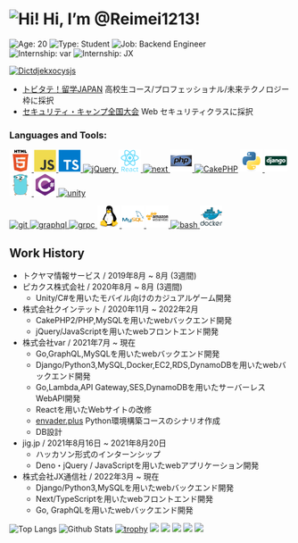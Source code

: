# ![Hi!](https://twemoji.maxcdn.com/v/13.0.0/72x72/1f44b.png) Hi,  I’m @Reimei1213!  

![Age: 20](https://img.shields.io/badge/age-20-green?style=for-the-badge)
![Type: Student](https://img.shields.io/badge/type-univercity_student-blue?style=for-the-badge)
![Job: Backend Engineer](https://img.shields.io/badge/work-backend%20engineer-orange?style=for-the-badge)  
![Internship: var](https://img.shields.io/badge/internship-var-red?style=for-the-badge)
![Internship: JX](https://img.shields.io/badge/internship-JX通信社-red?style=for-the-badge)

[![Dictdjekxocysjs](https://img.shields.io/endpoint?url=https%3A%2F%2Fatcoder-badges.now.sh%2Fapi%2Fatcoder%2Fjson%2FDictdjekxocysjs)](https://atcoder.jp/users/Dictdjekxocysjs)

- [トビタテ！留学JAPAN](https://tobitate.mext.go.jp/) 高校生コース/プロフェッショナル/未来テクノロジー枠に採択
- [セキュリティ・キャンプ全国大会](https://www.security-camp.or.jp/) Web セキュリティクラスに採択

<h3 align="left">Languages and Tools:</h3>
<p align="left">
  <a href="https://www.w3.org/html/" target="_blank"> <img src="https://raw.githubusercontent.com/devicons/devicon/master/icons/html5/html5-original-wordmark.svg" alt="html5" width="40" height="40"/> </a> 
  <a href="https://developer.mozilla.org/en-US/docs/Web/JavaScript" target="_blank"> <img src="https://raw.githubusercontent.com/devicons/devicon/master/icons/javascript/javascript-original.svg" alt="javascript" width="40" height="40"/> </a>
  <a href="https://www.typescriptlang.org/" target="_blank"> <img src="https://raw.githubusercontent.com/devicons/devicon/master/icons/typescript/typescript-original.svg" alt="typescript" width="40" height="40"/> </a>
  <a href="https://jquery.com/" target="_blank"> <img src="https://avatars.githubusercontent.com/u/70142?s=200&v=4" alt="jQuery" height="40"> </a>
  <a href="https://reactjs.org/" target="_blank"> <img src="https://raw.githubusercontent.com/devicons/devicon/master/icons/react/react-original-wordmark.svg" alt="react" width="40" height="40"/>
  <a href="https://nextjs.org/" target="_blank"> <img src="https://upload.wikimedia.org/wikipedia/commons/thumb/8/8e/Nextjs-logo.svg/330px-Nextjs-logo.svg.png" alt="next" height="40"/>   
  <a href="https://www.php.net" target="_blank"> <img src="https://raw.githubusercontent.com/devicons/devicon/master/icons/php/php-original.svg" alt="php" width="40" height="40"/> </a> 
  <a href="https://cakephp.org/" target="_blank" > <img alt="CakePHP" src="https://cakephp.org/v2/img/logos/CakePHP_Logo.svg" height="40" /></a>
  <a href="https://www.python.org" target="_blank"> <img src="https://raw.githubusercontent.com/devicons/devicon/master/icons/python/python-original.svg" alt="python" width="40" height="40"/> </a>
  <a href="https://www.djangoproject.com/" target="_blank"> <img src="https://raw.githubusercontent.com/devicons/devicon/master/icons/django/django-original.svg" alt="django" width="40" height="40"/> </a> 
  <a href="https://golang.org" target="_blank"> <img src="https://raw.githubusercontent.com/devicons/devicon/master/icons/go/go-original.svg" alt="go" width="40" height="40"/> </a> 
  <a href="https://www.w3schools.com/cs/" target="_blank"> <img src="https://raw.githubusercontent.com/devicons/devicon/master/icons/csharp/csharp-original.svg" alt="csharp" width="40" height="40"/> </a> 
  <a href="https://unity.com/" target="_blank"> <img src="https://www.vectorlogo.zone/logos/unity3d/unity3d-icon.svg" alt="unity" width="40" height="40"/> </a> 
  
  <a href="https://git-scm.com/" target="_blank"> <img src="https://www.vectorlogo.zone/logos/git-scm/git-scm-icon.svg" alt="git" width="40" height="40"/> </a> 
  <a href="https://graphql.org" target="_blank"> <img src="https://www.vectorlogo.zone/logos/graphql/graphql-icon.svg" alt="graphql" width="40" height="40"/> </a> 
<a href="https://grpc.io/" target="_blank"> <img src="https://grpc.io/img/logos/grpc-logo.png" alt="grpc" height="40"/> </a>
  <a href="https://www.linux.org/" target="_blank"> <img src="https://raw.githubusercontent.com/devicons/devicon/master/icons/linux/linux-original.svg" alt="linux" width="40" height="40"/> </a> 
  <a href="https://www.mysql.com/" target="_blank"> <img src="https://raw.githubusercontent.com/devicons/devicon/master/icons/mysql/mysql-original-wordmark.svg" alt="mysql" width="40" height="40"/> </a> 
  <a href="https://aws.amazon.com" target="_blank"> <img src="https://raw.githubusercontent.com/devicons/devicon/master/icons/amazonwebservices/amazonwebservices-original-wordmark.svg" alt="aws" width="40" height="40"/> </a>
  <a href="https://www.gnu.org/software/bash/" target="_blank"> <img src="https://www.vectorlogo.zone/logos/gnu_bash/gnu_bash-icon.svg" alt="bash" width="40" height="40"/> </a>
  <a href="https://www.docker.com/" target="_blank"> <img src="https://raw.githubusercontent.com/devicons/devicon/master/icons/docker/docker-original-wordmark.svg" alt="docker" width="40" height="40"/> </a>
  
</p>

## Work History
- トクヤマ情報サービス / 2019年8月 ~ 8月 (3週間)
- ピカクス株式会社 / 2020年8月 ~ 8月 (3週間)
  - Unity/C#を用いたモバイル向けのカジュアルゲーム開発
- 株式会社クインテット / 2020年11月 ~ 2022年2月
  - CakePHP2/PHP,MySQLを用いたwebバックエンド開発
  - jQuery/JavaScriptを用いたwebフロントエンド開発
- 株式会社var / 2021年7月 ~ 現在
  - Go,GraphQL,MySQLを用いたwebバックエンド開発
  - Django/Python3,MySQL,Docker,EC2,RDS,DynamoDBを用いたwebバックエンド開発
  - Go,Lambda,API Gateway,SES,DynamoDBを用いたサーバーレスWebAPI開発
  - Reactを用いたWebサイトの改修
  - [envader.plus](https://envader.plus/) Python環境構築コースのシナリオ作成
  - DB設計
- jig.jp / 2021年8月16日 ~ 2021年8月20日
  - ハッカソン形式のインターンシップ
  - Deno・jQuery / JavaScriptを用いたwebアプリケーション開発
- 株式会社JX通信社 / 2022年3月 ~ 現在
  - Django/Python3,MySQLを用いたwebバックエンド開発
  - Next/TypeScriptを用いたwebフロントエンド開発
  - Go, GraphQLを用いたwebバックエンド開発

![Top Langs](https://github-readme-stats.vercel.app/api/top-langs/?username=Reimei1213&theme=dark&layout=compact)
![Github Stats](https://github-readme-stats.vercel.app/api?username=Reimei1213&show_icons=true&theme=dark&hide=stars&count_private=true)
[![trophy](https://github-profile-trophy.vercel.app/?username=Reimei1213&theme=onedark)](https://github.com/ryo-ma/github-profile-trophy)
![](https://github-profile-summary-cards.vercel.app/api/cards/profile-details?username=Reimei1213&theme=github_dark)
![](https://github-profile-summary-cards.vercel.app/api/cards/repos-per-language?username=Reimei1213&theme=github_dark)
![](https://github-profile-summary-cards.vercel.app/api/cards/most-commit-language?username=Reimei1213&theme=github_dark)
![](https://github-profile-summary-cards.vercel.app/api/cards/stats?username=Reimei1213&theme=github_dark)
![](https://github-profile-summary-cards.vercel.app/api/cards/productive-time?username=Reimei1213&theme=github_dark)
